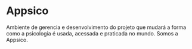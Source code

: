 # Appsico
Ambiente de gerencia e desenvolvimento do projeto que mudará a forma como a psicologia é usada, acessada e praticada  no mundo. Somos a Appsico.
